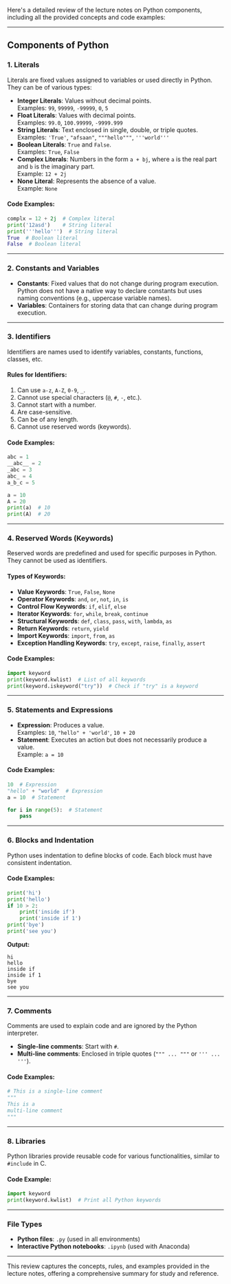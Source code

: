 Here's a detailed review of the lecture notes on Python components, including all the provided concepts and code examples:

---

## **Components of Python**

### **1. Literals**
Literals are fixed values assigned to variables or used directly in Python. They can be of various types:
- **Integer Literals**: Values without decimal points.  
  Examples: `99`, `99999`, `-99999`, `0`, `5`
- **Float Literals**: Values with decimal points.  
  Examples: `99.0`, `100.99999`, `-9999.999`
- **String Literals**: Text enclosed in single, double, or triple quotes.  
  Examples: `'True'`, `"afsaan"`, `"""hello"""`, `'''world'''`
- **Boolean Literals**: `True` and `False`.  
  Examples: `True`, `False`
- **Complex Literals**: Numbers in the form `a + bj`, where `a` is the real part and `b` is the imaginary part.  
  Example: `12 + 2j`
- **None Literal**: Represents the absence of a value.  
  Example: `None`

#### **Code Examples:**
```python
complx = 12 + 2j  # Complex literal
print('12asd')    # String literal
print('''hello''')  # String literal
True  # Boolean literal
False  # Boolean literal
```

---

### **2. Constants and Variables**
- **Constants**: Fixed values that do not change during program execution. Python does not have a native way to declare constants but uses naming conventions (e.g., uppercase variable names).
- **Variables**: Containers for storing data that can change during program execution.

---

### **3. Identifiers**
Identifiers are names used to identify variables, constants, functions, classes, etc.

#### **Rules for Identifiers:**
1. Can use `a-z`, `A-Z`, `0-9`, `_`.
2. Cannot use special characters (`@`, `#`, `-`, etc.).
3. Cannot start with a number.
4. Are case-sensitive.
5. Can be of any length.
6. Cannot use reserved words (keywords).

#### **Code Examples:**
```python
abc = 1
__abc__ = 2
_abc = 3
abc_ = 4
a_b_c = 5

a = 10
A = 20
print(a)  # 10
print(A)  # 20
```

---

### **4. Reserved Words (Keywords)**
Reserved words are predefined and used for specific purposes in Python. They cannot be used as identifiers.

#### **Types of Keywords:**
- **Value Keywords**: `True`, `False`, `None`
- **Operator Keywords**: `and`, `or`, `not`, `in`, `is`
- **Control Flow Keywords**: `if`, `elif`, `else`
- **Iterator Keywords**: `for`, `while`, `break`, `continue`
- **Structural Keywords**: `def`, `class`, `pass`, `with`, `lambda`, `as`
- **Return Keywords**: `return`, `yield`
- **Import Keywords**: `import`, `from`, `as`
- **Exception Handling Keywords**: `try`, `except`, `raise`, `finally`, `assert`

#### **Code Examples:**
```python
import keyword
print(keyword.kwlist)  # List of all keywords
print(keyword.iskeyword("try"))  # Check if "try" is a keyword
```

---

### **5. Statements and Expressions**
- **Expression**: Produces a value.  
  Examples: `10`, `"hello" + 'world'`, `10 + 20`
- **Statement**: Executes an action but does not necessarily produce a value.  
  Example: `a = 10`

#### **Code Examples:**
```python
10  # Expression
"hello" + "world"  # Expression
a = 10  # Statement

for i in range(5):  # Statement
    pass
```

---

### **6. Blocks and Indentation**
Python uses indentation to define blocks of code. Each block must have consistent indentation.

#### **Code Examples:**
```python
print('hi')
print('hello')
if 10 > 2:
    print('inside if')
    print('inside if 1')
print('bye')
print('see you')
```
**Output:**
```
hi
hello
inside if
inside if 1
bye
see you
```

---

### **7. Comments**
Comments are used to explain code and are ignored by the Python interpreter.
- **Single-line comments**: Start with `#`.
- **Multi-line comments**: Enclosed in triple quotes (`""" ... """` or `''' ... '''`).

#### **Code Examples:**
```python
# This is a single-line comment
"""
This is a
multi-line comment
"""
```

---

### **8. Libraries**
Python libraries provide reusable code for various functionalities, similar to `#include` in C.

#### **Code Example:**
```python
import keyword
print(keyword.kwlist)  # Print all Python keywords
```

---

### **File Types**
- **Python files**: `.py` (used in all environments)
- **Interactive Python notebooks**: `.ipynb` (used with Anaconda)

---

This review captures the concepts, rules, and examples provided in the lecture notes, offering a comprehensive summary for study and reference.